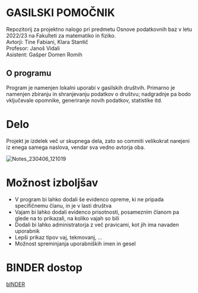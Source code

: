 # GASILSKI POMOČNIK 

Repozitorij za projektno nalogo pri predmetu Osnove podatkovnih baz v letu 2022/23 na Fakulteti za matematiko in fiziko.  
Avtorji: Tine Fabiani, Klara Stantič  
Profesor: Janoš Vidali  
Asistent: Gašper Domen Romih     

## O programu 
Program je namenjen lokalni uporabi v gasilskih društvih. Primarno je namenjen zbiranju in shranjevanju podatkov o društvu; nadgradnje pa bodo vključevale opomnike, generiranje novih podatkov, statistike itd.
  
# Delo
Projekt je izdelek več ur skupnega dela, zato so commiti velikokrat narejeni iz enega samega naslova, vendar sva vedno avtorja oba.

![Notes_230406_121019](https://user-images.githubusercontent.com/64649001/230348292-47f2f01b-f76f-4b44-a639-149070353e34.jpg)

# Možnost izboljšav
* V program bi lahko dodali še evidenco opreme, ki ne pripada specifičnemu članu, in je v lasti društva
* Vajam bi lahko dodali evidenco prisotnosti, posameznim članom pa glede na to prikazali, na koliko vajah so bili
* Dodali bi lahko administratorja z več pravicami, kot jih ima navaden uporabnik
* Lepši prikaz tipov vaj, tekmovanj, ...
* Možnost spreminjanja uporabniških imen in gesel


# BINDER dostop
[bINDER](https://mybinder.org/v2/gh/klara-stantic/opb_gasilski_pomocnik/main?labpath=proxy%2F8080)

